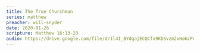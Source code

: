 ```yaml
---
title: The True Churchman
series: matthew
preacher: will-snyder
date: 2020-01-26
scripture: Matthew 16:13-23
audio: https://drive.google.com/file/d/1l4I_BYdqajECQCfx9KDSvzm2xHoKcPnV/view
---
```


